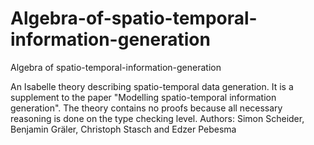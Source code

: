 # Algebra-of-spatio-temporal-information-generation
Algebra of spatio-temporal-information-generation


An Isabelle theory describing spatio-temporal data generation. It is a supplement to the paper 
"Modelling spatio-temporal information generation". 
The theory contains no proofs because all necessary reasoning is done on the type checking level.
Authors: Simon Scheider, Benjamin Gräler, Christoph Stasch and Edzer Pebesma
